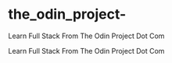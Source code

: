 # the_odin_project-
Learn Full Stack From The Odin Project Dot Com

Learn Full Stack From The Odin Project Dot Com
